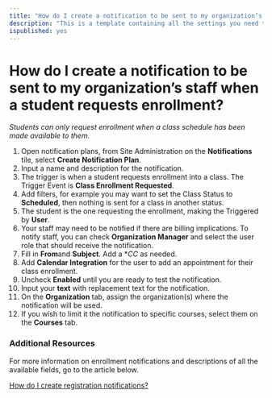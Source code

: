 ```yaml
---
title: "How do I create a notification to be sent to my organization’s staff when a student requests enrollment?"
description: "This is a template containing all the settings you need to create an automated notification to be sent to your staff when a student requests enrollment."
ispublished: yes
---
```


# How do I create a notification to be sent to my organization’s staff when a student requests enrollment?

*Students can only request enrollment when a class schedule has been made available to them.*

1. Open notification plans, from Site Administration on the **Notifications** tile, select **Create Notification Plan**.
1. Input a name and description for the notification.
1. The trigger is when a student requests enrollment into a class. The Trigger Event is **Class Enrollment Requested**.
1. Add filters, for example you may want to set the Class Status to **Scheduled**, then nothing is sent for a class in another status.
1. The student is the one requesting the enrollment, making the Triggered by **User**. 
1. Your staff may need to be notified if there are billing implications. To notify staff, you can check **Organization Manager** and select the user role that should receive the notification.
1. Fill in **From**and **Subject**. Add a **CC* as needed. 
1. Add **Calendar Integration** for the user to add an appointment for their class enrollment.
1. Uncheck **Enabled** until you are ready to test the notification.
1. Input your **text** with replacement text for the notification.
1. On the **Organization** tab, assign the organization(s) where the notification will be used.
1. If you wish to limit it the notification to specific courses, select them on the **Courses** tab.

### Additional Resources

For more information on enrollment notifications and descriptions of all the available fields, go to the article below. 

[How do I create registration notifications?](/tms/tms-administrators/notifications/registration-notification.md)
